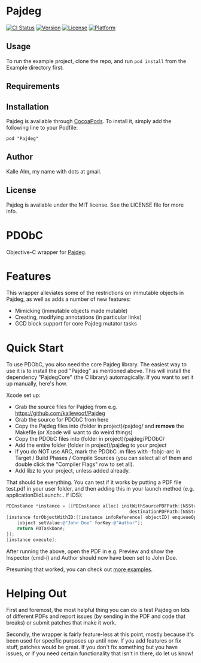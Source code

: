 # Pajdeg

[![CI Status](http://img.shields.io/travis/kallewoof/PDObC.svg?style=flat)](https://travis-ci.org/kallewoof/PDObC)
[![Version](https://img.shields.io/cocoapods/v/Pajdeg.svg?style=flat)](http://cocoadocs.org/docsets/Pajdeg)
[![License](https://img.shields.io/cocoapods/l/Pajdeg.svg?style=flat)](http://cocoadocs.org/docsets/Pajdeg)
[![Platform](https://img.shields.io/cocoapods/p/Pajdeg.svg?style=flat)](http://cocoadocs.org/docsets/Pajdeg)

## Usage

To run the example project, clone the repo, and run `pod install` from the Example directory first.

## Requirements

## Installation

Pajdeg is available through [CocoaPods](http://cocoapods.org). To install
it, simply add the following line to your Podfile:

    pod "Pajdeg"

## Author

Kalle Alm, my name with dots at gmail.

## License

Pajdeg is available under the MIT license. See the LICENSE file for more info.

PDObC
=====

Objective-C wrapper for [Pajdeg](https://github.com/kallewoof/Pajdeg).

Features
========

This wrapper alleviates some of the restrictions on immutable objects in Pajdeg, as well as 
adds a number of new features:

- Mimicking (immutable objects made mutable)
- Creating, modifying annotations (in particular links)
- GCD block support for core Pajdeg mutator tasks

Quick Start
===========

To use PDObC, you also need the core Pajdeg library. The easiest way to use it is to install the pod "Pajdeg" as mentioned above. This will install the dependency "PajdegCore" (the C library) automagically. If you want to set it up manually, here's how. 

Xcode set up:

- Grab the source files for Pajdeg from e.g. https://github.com/kallewoof/Pajdeg
- Grab the source for PDObC from here
- Copy the Pajdeg files into (folder in project)/pajdeg/ and **remove** the Makefile (or Xcode will want to do weird things)
- Copy the PDObC files into (folder in project)/pajdeg/PDObC/
- Add the entire folder (folder in project)/pajdeg to your project
- If you do NOT use ARC, mark the PDObC .m files with -fobjc-arc in Target / Build Phases / Compile Sources (you can select all of them and double click the "Compiler Flags" row to set all).
- Add libz to your project, unless added already.

That should be everything. You can test if it works by putting a PDF file test.pdf in your user folder, and then adding this in your launch method (e.g. applicationDidLaunch:.. if iOS):

```objective-c
PDInstance *instance = [[PDInstance alloc] initWithSourcePDFPath:[NSString stringWithFormat:@"/Users/%@/test.pdf", NSUserName()] 
                                              destinationPDFPath:[NSString stringWithFormat:@"/Users/%@/out.pdf", NSUserName()]];
[instance forObjectWithID:[[instance infoReference] objectID] enqueueOperation:^PDTaskResult(PDInstance *instance, PDIObject *object) {
    [object setValue:@"John Doe" forKey:@"Author"];
    return PDTaskDone;
}];
[instance execute];
```

After running the above, open the PDF in e.g. Preview and show the Inspector (cmd-i) and Author should now have been set to John Doe.

Presuming that worked, you can check out [more examples](https://github.com/AlacritySoftware/PDObC/wiki/Examples).

Helping Out
===========

First and foremost, the most helpful thing you can do is test Pajdeg on lots of different PDFs and report issues (by sending in the PDF and code that breaks) or submit patches that make it work.

Secondly, the wrapper is fairly feature-less at this point, mostly because it's been used for specific purposes up until now. If you add features or fix stuff, patches would be great. If you don't fix something but you have issues, or if you need certain functionality that isn't in there, do let us know!
